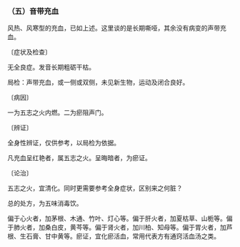 ### （五）音带充血

风热、风寒型的充血，已如上述。这里谈的是长期嘶哑，其余没有病变的声带充血。

〔症状及检查〕

无全良症。发音长期粗砺干枯。

局检：声带充血，或一侧或双侧，未见新生物，运动及闭合良好。

〔病因〕

一为五志之火内燃。二为瘀阻声门。

〔辨证〕

全身性辨证，仅供参考，以局检为依据。

凡充血呈红艳者，属五志之火。呈晦暗者，为瘀证。

〔论治〕

五志之火，宜清化。同时更需要参考全身症状，区别来之何脏？

总的处方，为五味消毒饮。

偏于心火者，加茅根、木通、竹叶、灯心等。偏于肝火者，加夏枯草、山栀等。偏于肺火者，加桑白皮，黄芩等。偏于肾火者，加川柏、知母等。偏于胃火者，加芦根、生石膏、甘中黄等。瘀证，宜化瘀活血，常用代表方有通窍活血汤之类。
